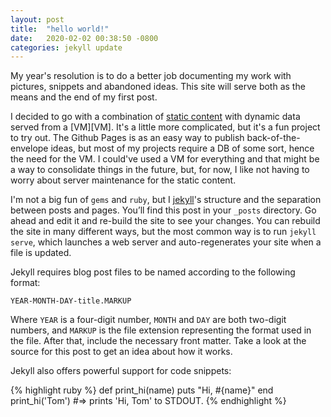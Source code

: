 ```yaml
---
layout: post
title:  "hello world!"
date:   2020-02-02 00:38:50 -0800
categories: jekyll update
---
```

My year's resolution is to do a better job documenting my work with pictures, snippets and abandoned ideas. This site will serve both as the means and the end of my first post. 

I decided to go with a combination of [static content][static-content] with dynamic data served from a [VM][VM]. It's a little more complicated, but it's a fun project to try out. The Github Pages is as an easy way to publish back-of-the-envelope ideas, but most of my projects require a DB of some sort, hence the need for the VM. I could've used a VM for everything and that might be a way to consolidate things in the future, but, for now, I like not having to worry about server maintenance for the static content.

I'm not a big fun of `gems` and `ruby`, but I [jekyll][jekyll]'s structure and the separation between posts and pages.
You’ll find this post in your `_posts` directory. Go ahead and edit it and re-build the site to see your changes. You can rebuild the site in many different ways, but the most common way is to run `jekyll serve`, which launches a web server and auto-regenerates your site when a file is updated.

Jekyll requires blog post files to be named according to the following format:

`YEAR-MONTH-DAY-title.MARKUP`

Where `YEAR` is a four-digit number, `MONTH` and `DAY` are both two-digit numbers, and `MARKUP` is the file extension representing the format used in the file. After that, include the necessary front matter. Take a look at the source for this post to get an idea about how it works.

Jekyll also offers powerful support for code snippets:

{% highlight ruby %}
def print_hi(name)
  puts "Hi, #{name}"
end
print_hi('Tom')
#=> prints 'Hi, Tom' to STDOUT.
{% endhighlight %}


[static-content]: https://pages.github.com/
[VN]: https://www.a2hosting.com/
[jekyll]: https://jekyllrb.com/
